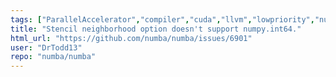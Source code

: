 ```yaml
---
tags: ["ParallelAccelerator","compiler","cuda","llvm","lowpriority","numpy","parallel","python"]
title: "Stencil neighborhood option doesn't support numpy.int64."
html_url: "https://github.com/numba/numba/issues/6901"
user: "DrTodd13"
repo: "numba/numba"
---
```


